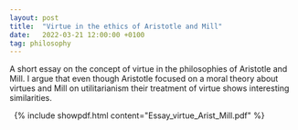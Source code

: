 ```yaml
---
layout: post
title:  "Virtue in the ethics of Aristotle and Mill"
date:   2022-03-21 12:00:00 +0100
tag: philosophy
---
```


A short essay on the concept of virtue in the philosophies of Aristotle and Mill. I argue that even though Aristotle focused on a moral theory about virtues and Mill on utilitarianism their treatment of virtue shows interesting similarities.

<!--more-->

&nbsp;
{% include showpdf.html content="Essay_virtue_Arist_Mill.pdf" %}
